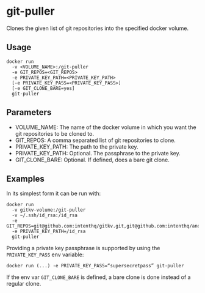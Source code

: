# git-puller

Clones the given list of git repositories into the specified docker volume.

## Usage

```
docker run
  -v <VOLUME_NAME>:/git-puller
  -e GIT_REPOS=<GIT_REPOS>
  -e PRIVATE_KEY_PATH=<PRIVATE_KEY_PATH>
  [-e PRIVATE_KEY_PASS=<PRIVATE_KEY_PASS>]
  [-e GIT_CLONE_BARE=yes]
  git-puller
```

## Parameters

- VOLUME_NAME:      The name of the docker volume in which you want the git repositories to be cloned to.
- GIT_REPOS:        A comma separated list of git repositories to clone.
- PRIVATE_KEY_PATH: The path to the private key.
- PRIVATE_KEY_PATH: Optional. The passphrase to the private key.
- GIT_CLONE_BARE:   Optional. If defined, does a bare git clone.

## Examples

In its simplest form it can be run with:

```
docker run
  -v gitkv-volume:/git-puller
  -v ~/.ssh/id_rsa:/id_rsa
  -e GIT_REPOS=git@github.com:intenthq/gitkv.git,git@github.com:intenthq/anon.git
  -e PRIVATE_KEY_PATH=/id_rsa
  git-puller
```

Providing a private key passphrase is supported by using the `PRIVATE_KEY_PASS` env variable:

```
docker run (...) -e PRIVATE_KEY_PASS=“supersecretpass” git-puller
```

If the env var `GIT_CLONE_BARE` is defined, a bare clone is done instead of a regular clone.
